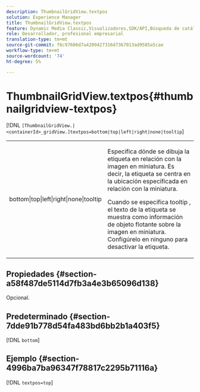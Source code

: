 ```yaml
---
description: ThumbnailGridView.textpos
solution: Experience Manager
title: ThumbnailGridView.textpos
feature: Dynamic Media Classic,Visualizadores,SDK/API,Búsqueda de catálogos electrónicos
role: Desarrollador, profesional empresarial
translation-type: tm+mt
source-git-commit: f6c97606d7a4209427316d7367013ad9585a5cae
workflow-type: tm+mt
source-wordcount: '74'
ht-degree: 5%

---
```



# ThumbnailGridView.textpos{#thumbnailgridview-textpos}

[!DNL `[ThumbnailGridView.|<containerId>_gridView.]textpos=bottom|top|left|right|none|tooltip`]

<table id="table_1BEBE260769B4A0C9E9F5016D2FA68A0"> 
 <tbody> 
  <tr> 
   <td> <p> <span class="codeph"> bottom|top|left|right|none|tooltip</span> </p> </td> 
   <td> <p> Especifica dónde se dibuja la etiqueta en relación con la imagen en miniatura. Es decir, la etiqueta se centra en la ubicación especificada en relación con la miniatura. </p> <p>Cuando se especifica <span class="codeph"> tooltip</span> , el texto de la etiqueta se muestra como información de objeto flotante sobre la imagen en miniatura. Configúrelo en <span class="codeph"> ninguno</span> para desactivar la etiqueta. </p> </td> 
  </tr> 
 </tbody> 
</table>

## Propiedades {#section-a58f487de5114d7fb3a4e3b65096d138}

Opcional.

## Predeterminado {#section-7dde91b778d54fa483bd6bb2b1a403f5}

[!DNL `bottom`]

## Ejemplo {#section-4996ba7ba96347f78817c2295b71116a}

[!DNL `textpos=top`]

